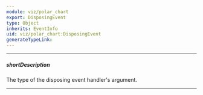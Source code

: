 ```yaml
---
module: viz/polar_chart
export: DisposingEvent
type: Object
inherits: EventInfo
uid: viz/polar_chart:DisposingEvent
generateTypeLink: 
---
```

---
##### shortDescription
The type of the disposing event handler's argument.

---
<!-- Description goes here -->